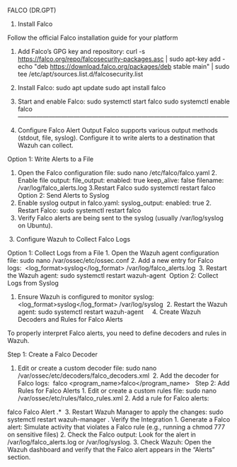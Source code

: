 FALCO (DR.GPT)

1. Install Falco

Follow the official Falco installation guide for your platform
1.	Add Falco’s GPG key and repository:
curl -s https://falco.org/repo/falcosecurity-packages.asc | sudo apt-key add -
echo "deb https://download.falco.org/packages/deb stable main" | sudo tee /etc/apt/sources.list.d/falcosecurity.list

2.	Install Falco:
sudo apt update
sudo apt install falco 
3.	Start and enable Falco: sudo systemctl start falco
sudo systemctl enable falco  ——————————————————————————————————

2. Configure Falco Alert Output
Falco supports various output methods (stdout, file, syslog). Configure it to write alerts to a destination that Wazuh can collect.

Option 1: Write Alerts to a File
1.	Open the Falco configuration file: sudo nano /etc/falco/falco.yaml 2.	Enable file output: file_output:
  enabled: true
  keep_alive: false
  filename: /var/log/falco_alerts.log 3.Restart Falco sudo systemctl restart falco  Option 2: Send Alerts to Syslog
1.	Enable syslog output in falco.yaml: syslog_output:
  enabled: true 2.	Restart Falco: sudo systemctl restart falco
3.	Verify Falco alerts are being sent to the syslog (usually /var/log/syslog on Ubuntu).


 3. Configure Wazuh to Collect Falco Logs

Option 1: Collect Logs from a File 1.	Open the Wazuh agent configuration file: sudo nano /var/ossec/etc/ossec.conf 2.	Add a new <localfile> entry for Falco logs: <localfile>
  <log_format>syslog</log_format>
  <location>/var/log/falco_alerts.log</location>
</localfile> 3.	Restart the Wazuh agent: sudo systemctl restart wazuh-agent  Option 2: Collect Logs from Syslog
1.	Ensure Wazuh is configured to monitor syslog: <localfile>
  <log_format>syslog</log_format>
  <location>/var/log/syslog</location>
</localfile> 2.	Restart the Wazuh agent: sudo systemctl restart wazuh-agent     4. Create Wazuh Decoders and Rules for Falco Alerts

To properly interpret Falco alerts, you need to define decoders and rules in Wazuh.

Step 1: Create a Falco Decoder
1.	Edit or create a custom decoder file: sudo nano /var/ossec/etc/decoders/falco_decoders.xml  2.	Add the decoder for Falco logs: <decoder>
  <name>falco</name>
  <program_name>falco</program_name>
</decoder>  Step 2: Add Rules for Falco Alerts 1.	Edit or create a custom rules file: sudo nano /var/ossec/etc/rules/falco_rules.xml 2.	Add a rule for Falco alerts: <group name="falco">
  <rule id="100001" level="10">
    <decoded_as>falco</decoded_as>
    <description>Falco Alert</description>
    <match>.*</match>
  </rule>
</group> 3.	Restart Wazuh Manager to apply the changes: sudo systemctl restart wazuh-manager . Verify the Integration
1.	Generate a Falco alert:
	Simulate activity that violates a Falco rule (e.g., running a chmod 777 on sensitive files)
2.	Check the Falco output:
	Look for the alert in /var/log/falco_alerts.log or /var/log/syslog.
3.	Check Wazuh:
	Open the Wazuh dashboard and verify that the Falco alert appears in the “Alerts” section.      